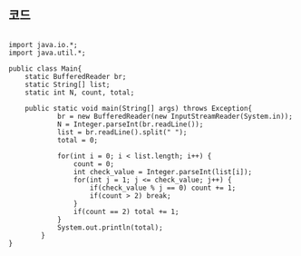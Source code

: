 ## 코드
<pre><code>
import java.io.*;
import java.util.*;

public class Main{
	static BufferedReader br;
	static String[] list;
	static int N, count, total;
	
	public static void main(String[] args) throws Exception{
			br = new BufferedReader(new InputStreamReader(System.in));
			N = Integer.parseInt(br.readLine());
			list = br.readLine().split(" ");
			total = 0;
			
			for(int i = 0; i < list.length; i++) {
				count = 0;
				int check_value = Integer.parseInt(list[i]);
				for(int j = 1; j <= check_value; j++) {
					if(check_value % j == 0) count += 1;
					if(count > 2) break;
				}
				if(count == 2) total += 1;
			}
			System.out.println(total);
		}
}
</code></pre>
